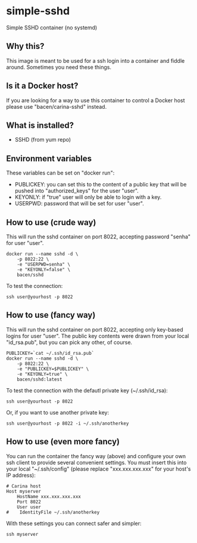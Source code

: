 # simple-sshd

Simple SSHD container (no systemd)


## Why this?

This image is meant to be used for a ssh login into a container and fiddle around. Sometimes you need these things.

## Is it a Docker host?

If you are looking for a way to use this container to control a Docker host please use "bacen/carina-sshd" instead.

## What is installed?

* SSHD (from yum repo)

## Environment variables

These variables can be set on "docker run":

* PUBLICKEY: you can set this to the content of a public key that will be pushed into "authorized_keys" for the user "user".
* KEYONLY: if "true" user will only be able to login with a key.
* USERPWD: password that will be set for user "user".

## How to use (crude way)

This will run the sshd container on port 8022, accepting password "senha" for user "user".

```
docker run --name sshd -d \
    -p 8022:22 \
    -e "USERPWD=senha" \
    -e "KEYONLY=false" \
    bacen/sshd
```

To test the connection:

```
ssh user@yourhost -p 8022
```

## How to use (fancy way)

This will run the sshd container on port 8022, accepting only key-based logins for user "user". The public key contents were drawn from your local "id_rsa.pub", but you can pick any other, of course.

```
PUBLICKEY=`cat ~/.ssh/id_rsa.pub`
docker run --name sshd -d \
    -p 8022:22 \
    -e "PUBLICKEY=$PUBLICKEY" \
    -e "KEYONLY=true" \
    bacen/sshd:latest
```

To test the connection with the defautl private key (~/.ssh/id_rsa):

```
ssh user@yourhost -p 8022
```

Or, if you want to use another private key:

```
ssh user@yourhost -p 8022 -i ~/.ssh/anotherkey
```

## How to use (even more fancy)

You can run the container the fancy way (above) and configure your own ssh client to provide several convenient settings. You must insert this into your local "~/.ssh/config" (please replace "xxx.xxx.xxx.xxx" for your host's IP address):

```
# Carina host
Host myserver
    HostName xxx.xxx.xxx.xxx
    Port 8022
    User user
#    IdentityFile ~/.ssh/anotherkey
```

With these settings you can connect safer and simpler:

```
ssh myserver
```
